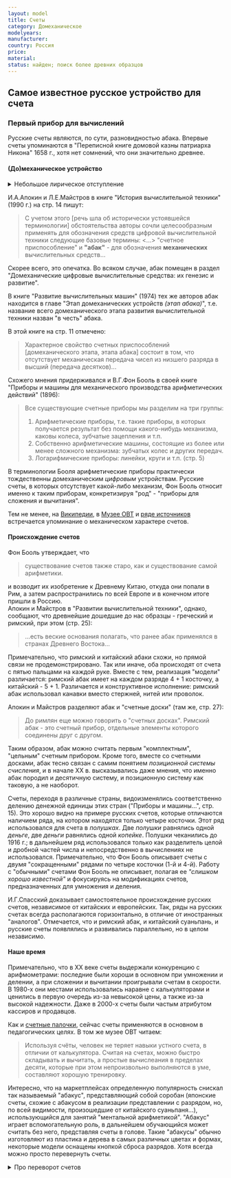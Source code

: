 ```yaml
---
layout: model
title: Счеты
category: Домеханическое
modelyears: 
manufacturer: 
country: Россия
price: 
material: 
status: найден; поиск более древних образцов
---
```


## Самое известное русское устройство для счета

### Первый прибор для вычислений

Русские счеты являются, по сути, разновидностью абака. Впервые счеты упоминаются в "Переписной книге домовой казны патриарха Никона" 1658 г., хотя нет сомнений, что они значительно древнее.

#### (До)механическое устройство

<details><summary>Небольшое лирическое отступление</summary>
В свое время автор этих строк долго думал, где провести границу между калькуляторами и компьютерами, не думая, однако, что проблема "демаркации" иной раз встречается столь глубоко.
</details>

И.А.Апокин и Л.Е.Майстров в книге "История вычислительной техники" (1990 г.) на стр. 14 пишут:

>С учетом этого [речь шла об исторически устоявшейся терминологии] обстоятельства авторы сочли целесообразным применять для обозначения средств цифровой вычислительной техники следующие базовые термины: <...> "счетное приспособление" и **"абак"** - для обозначения **механических** вычислительных средств...

Скорее всего, это опечатка. Во всяком случае, абак помещен в раздел "Домеханические цифровые вычислительные средства: их генезис и развитие". 

В книге "Развитие вычислительных машин" (1974) тех же авторов абак находится в главе "Этап домеханических устройств _(этап абака)_", т.е. название всего домеханического этапа развития вычислительной техники назван "в честь" абака.

В этой книге на стр. 11 отмечено:

> Характерное свойство счетных приспособлений [домеханического этапа, этапа абака] состоит в том, что отсутствует механическая передача чисел из низшего разряда в высший (передача десятков)...

Схожего мнения придерживался и В.Г.Фон Бооль в своей книге "Приборы и машины для механического производства арифметических действий" (1896):

> Все существующие счетные приборы мы разделим на три группы:
> 1. Арифметические приборы, т.е. такие приборы, в которых получается результат без помощи какого-нибудь механизма, каковы колеса, зубчатые зацепления и т.п.
> 2. Собственно арифметические машины, состоящие из более или менее сложного механизма: зубчатых колес и других передач.
> 3. Логарифмические приборы: линейки, круги и т.п.
(стр. 5)

В терминологии Бооля арифметические приборы практически тождественны домеханическим _цифровым_ устройствам. Русские счеты, в которых отсутствует какой-либо механизм, Фон Бооль относит именно к таким приборам, конкретизируя "род" - "приборы для сложения и вычитания".

Тем не менее, на [Википедии](https://ru.wikipedia.org/wiki/%D0%A0%D1%83%D1%81%D1%81%D0%BA%D0%B8%D0%B5_%D1%81%D1%87%D1%91%D1%82%D1%8B), в [Музее ОВТ](http://myadel-gimnaz.by/node/75) и [ряде источников](https://www.google.com/search?q=%22%D1%81%D1%87%D1%91%D1%82%D1%8B+-+%D0%BF%D1%80%D0%BE%D1%81%D1%82%D0%BE%D0%B5+%D0%BC%D0%B5%D1%85%D0%B0%D0%BD%D0%B8%D1%87%D0%B5%D1%81%D0%BA%D0%BE%D0%B5+%D1%83%D1%81%D1%82%D1%80%D0%BE%D0%B9%D1%81%D1%82%D0%B2%D0%BE%22&sca_esv=b510d2a75869389b&sxsrf=AE3TifOHVFuM_lzv1bidF-FwxR-BcQrD4w%3A1755107116003&ei=K8-caN_9PLm5wPAPi7S22QQ&ved=0ahUKEwifv8TBq4iPAxW5HBAIHQuaLUsQ4dUDCBA&uact=5&oq=%22%D1%81%D1%87%D1%91%D1%82%D1%8B+-+%D0%BF%D1%80%D0%BE%D1%81%D1%82%D0%BE%D0%B5+%D0%BC%D0%B5%D1%85%D0%B0%D0%BD%D0%B8%D1%87%D0%B5%D1%81%D0%BA%D0%BE%D0%B5+%D1%83%D1%81%D1%82%D1%80%D0%BE%D0%B9%D1%81%D1%82%D0%B2%D0%BE%22&gs_lp=Egxnd3Mtd2l6LXNlcnAiSyLRgdGH0ZHRgtGLIC0g0L_RgNC-0YHRgtC-0LUg0LzQtdGF0LDQvdC40YfQtdGB0LrQvtC1INGD0YHRgtGA0L7QudGB0YLQstC-IjIIEAAYgAQYogQyBRAAGO8FMgUQABjvBTIFEAAY7wUyCBAAGIAEGKIESNUgUMkBWMUccAJ4AZABAJgBxgGgAfIDqgEDMC4zuAEDyAEA-AEBmAIFoAKWBMICChAAGLADGNYEGEfCAgUQIRigAZgDAIgGAZAGCJIHBTIuMi4xoAfXC7IHBTAuMi4xuAeABMIHBzAuMi4xLjLIBx0&sclient=gws-wiz-serp) встречается упоминание о механическом характере счетов.

#### Происхождение счетов

Фон Бооль утверждает, что 

>существование счетов также старо, как и существование самой арифметики.

и возводит их изобретение к Древнему Китаю, откуда они попали в Рим, а затем распространились по всей Европе и в конечном итоге пришли в Россию.  
Апокин и Майстров в "Развитии вычислительной техники", однако, сообщают, что древнейшие дошедшие до нас образцы - греческий и римский, при этом (стр. 25):

>...есть веские основания полагать, что ранее абак применялся в странах Древнего Востока...

Примечательно, что римский и китайский абаки схожи, но прямой связи не продемонстрировано. Так или иначе, оба происходят от счета с пятью пальцами на каждой руке. Вместе с тем, реализация "модели" различается: римский абак имеет на каждом разряде 4 + 1 косточку, а китайский - 5 + 1. Различается и конструктивное исполнение: римский абак использовал канавки вместо стержней, нитей или проволок.

Апокин и Майстров разделяют абак и "счетные доски" (там же, стр. 27):

>До римлян еще можно говорить о "счетных досках". Римский абак - это счетный прибор, отдельные элементы которого соединены друг с другом.

Таким образом, абак можно считать первым "комплектным", "цельным" счетным прибором. Кроме того, вместе со счетными досками, абак тесно связан с самим понятием _позиционной системы счисления_, и в начале XX в. высказывались даже мнения, что именно абак породил и десятичную систему, и позиционную систему как таковую, а не наоборот. 

Счеты, переходя в различные страны, видоизменялись соответственно делению денежной единицы этих стран ("Приборы и машины...", стр. 15). Это хорошо видно на примере русских счетов, которые отличаются наличием ряда, на котором находятся только четыре косточки. Этот ряд использовался для счета в _полушках_. Две _полушки_ равнялись одной _деньге_, две _деньги_ равнялись одной _копейке_. Полушки чеканились до 1916 г.; в дальнейшем ряд использовался только как разделитель целой и дробной частей числа и непосредственно в вычислениях не использовался. Примечательно, что Фон Бооль описывает счеты с _двумя_ "сокращенными" рядами по четыре косточки (1-й и 4-й). Работу с "обычными" счетами Фон Бооль не описывает, полагая ее _"слишком хорошо известной"_ и фокусируясь на модификациях счетов, предназначенных для умножения и деления.

И.Г.Спасский доказывает самостоятельное происхождение русских счетов, независимое от китайских и европейских. Так, ряды на русских счетах всегда располагаются горизонтально, в отличие от иностранных "аналогов". Отмечается, что и римский абак, и китайский суаньпань, и русские счеты появлялись и развивались параллельно, но в целом независимо.

#### Наше время

Примечательно, что в XX веке счеты выдержали конкуренцию с арифмометрами: последние были хороши в основном при умножении и делении, а при сложении и вычитании проигрывали счетам в скорости. В 1980-х они местами использовались наравне с калькуляторами и ценились в первую очередь из-за невысокой цены, а также из-за высокой надежности. Даже в 2000-х счеты были частым атрибутом кассиров и продавцов.

Как и [счетные палочки](models/rods.html), сейчас счеты применяются в основном в педагогических целях. В том же музее ОВТ читаем:
> Используя счёты, человек не теряет навыки устного счета, в отличии от калькулятора. Считая на счетах, можно быстро складывать и вычитать, а простые вычислеания в пределах десяти, которые при этом непроизвольно выполняются в уме, составляют хорошую тренировку.

Интересно, что на маркетплейсах определенную популярность снискал так называемый "абакус", представляющий собой соробан (японские счеты, схожие с абакусом в реализации представлении с разрядом, но, по всей видимости, произошедшие от китайского суаньпаня...), использующийся для занятий "ментальной арифметикой". "Абакус" играет вспомогательную роль, в дальнейшем обучающийся может считать без него, представляя счеты в голове. Такие "абакусы" обычно изготовляют из пластика и дерева в самых различных цветах и формах, некоторые модели оснащены кнопкой сброса разрядов. Хотя всегда можно просто перевернуть счеты.

<details><summary>Про переворот счетов</summary>
Среди разных интересных алгоритмов сортировки выделяется "гравитационная сортировка", или "сортировка бусинами". Гипотетически, это один из самых быстрых алгоритмов сортировки, сопряженный, впрочем, с рядом теоретических и практических ограничений (например, сортировать можно только положительные целые числа).
</details>
